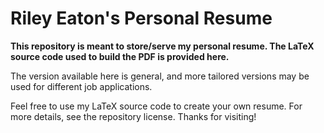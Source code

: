 # Riley Eaton's Personal Resume

**This repository is meant to store/serve my personal resume. The LaTeX source code used to build the PDF is provided here.**

The version available here is general, and more tailored versions may be used for different job applications.

Feel free to use my LaTeX source code to create your own resume. For more details, see the repository license. Thanks for visiting!
